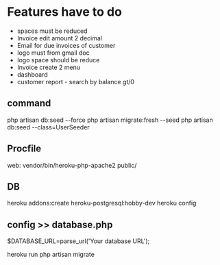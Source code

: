 # Features have to do

- spaces must be reduced
- Invoice edit amount 2 decimal
- Email for due invoices of customer
- logo must from gmail doc
- logo space should be reduce
- Invoice create 2 menu
- dashboard
- customer report - search by balance gt/0

## command

php artisan db:seed --force
php artisan migrate:fresh --seed
php artisan db:seed --class=UserSeeder

## Procfile
web: vendor/bin/heroku-php-apache2 public/
## DB
heroku addons:create heroku-postgresql:hobby-dev
heroku config

## config  >>  database.php
$DATABASE_URL=parse_url('Your database URL');

heroku run php artisan migrate

